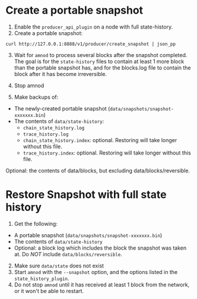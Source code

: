 # Create a portable snapshot

1. Enable the `producer_api_plugin` on a node with full state-history.
2. Create a portable snapshot:
```
curl http://127.0.0.1:8888/v1/producer/create_snapshot | json_pp
```

3. Wait for `amnod` to process several blocks after the snapshot completed. The goal is for the `state-history` files to contain at least 1 more block than the portable snapshot has, and for the blocks.log file to contain the block after it has become irreversible.

4. Stop amnod
5. Make backups of:
- The newly-created portable snapshot (`data/snapshots/snapshot-xxxxxxx.bin`)
- The contents of `data/state-history`:
  - `chain_state_history.log`
  - `trace_history.log`
  - `chain_state_history.index`: optional. Restoring will take longer without this file.
  - `trace_history.index`: optional. Restoring will take longer without this file.

Optional: the contents of data/blocks, but excluding data/blocks/reversible.

# Restore Snapshot with full state history

1. Get the following:

- A portable snapshot (`data/snapshots/snapshot-xxxxxxx.bin`)
- The contents of `data/state-history`
- Optional: a block log which includes the block the snapshot was taken at. Do *NOT* include `data/blocks/reversible`.

2. Make sure `data/state` does not exist
3. Start `amnod` with the `--snapshot` option, and the options listed in the `state_history_plugin`.
4. Do not stop `amnod` until it has received at least 1 block from the network, or it won't be able to restart.
